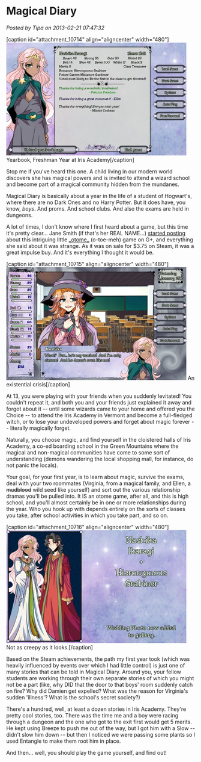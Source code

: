 # Magical Diary

*Posted by Tipa on 2013-02-21 07:47:32*

[caption id="attachment\_10714" align="aligncenter" width="480"][![Yearbook, Freshman Year at Iris Academy](../uploads/2013/02/MagicalDiary-2013-02-20-22-58-02-51-480x300.jpg)](../uploads/2013/02/MagicalDiary-2013-02-20-22-58-02-51.jpg) Yearbook, Freshman Year at Iris Academy[/caption]

Stop me if you've heard this one. A child living in our modern world discovers she has magical powers and is invited to attend a wizard school and become part of a magical community hidden from the mundanes.

Magical Diary is basically about a year in the life of a student of Hogwart's, where there are no Dark Ones and no Harry Potter. But it does have, you know, *boys*. And proms. And school clubs. And also the exams are held in dungeons.

A lot of times, I don't know where I first heard about a game, but this time it's pretty clear... Jane Smith (if that's her REAL NAME...) [started posting](https://plus.google.com/108839098650920765119/posts) about this intriguing little [\_otome\_](http://en.wikipedia.org/wiki/Otome_game) (o-toe-meh) game on G+, and everything she said about it was strange. As it was on sale for $3.75 on Steam, it was a great impulse buy. And it's everything I thought it would be.

[caption id="attachment\_10715" align="aligncenter" width="480"][![An existential crisis](../uploads/2013/02/MagicalDiary-2013-02-20-21-44-40-77-480x300.jpg)](../uploads/2013/02/MagicalDiary-2013-02-20-21-44-40-77.jpg) An existential crisis[/caption]

At 13, you were playing with your friends when you suddenly levitated! You couldn't repeat it, and both you and your friends just explained it away and forgot about it -- until some wizards came to your home and offered you the Choice -- to attend the Iris Academy in Vermont and become a full-fledged witch, or to lose your undeveloped powers and forget about magic forever -- literally magically forget.

Naturally, you choose magic, and find yourself in the cloistered halls of Iris Academy, a co-ed boarding school in the Green Mountains where the magical and non-magical communities have come to some sort of understanding (demons wandering the local shopping mall, for instance, do not panic the locals).

Your goal, for your first year, is to learn about magic, survive the exams, deal with your two roommates (Virginia, from a magical family, and Ellen, a ~~mudblood~~ wild seed like yourself) and sort out the various relationship dramas you'll be pulled into. It IS an otome game, after all, and this is high school, and you'll almost certainly be in one or more relationships during the year. Who you hook up with depends entirely on the sorts of classes you take, after school activities in which you take part, and so on.

[caption id="attachment\_10716" align="aligncenter" width="480"][![Not as creepy as it looks.](../uploads/2013/02/MagicalDiary-2013-02-20-21-49-19-78-480x300.jpg)](../uploads/2013/02/MagicalDiary-2013-02-20-21-49-19-78.jpg) Not as creepy as it looks.[/caption]

Based on the Steam achievements, the path my first year took (which was heavily influenced by events over which I had little control) is just one of many stories that can be told in Magical Diary. Around you, your fellow students are working through their own separate stories of which you might not be a part (like, why DID that the door to that boys' room suddenly catch on fire? Why did Damien get expelled? What was the reason for Virginia's sudden 'illness'? What is the school's secret society?)

There's a hundred, well, at least a dozen stories in Iris Academy. They're pretty cool stories, too. There was the time me and a boy were racing through a dungeon and the one who got to the exit first would get 5 merits. He kept using Breeze to push me out of the way, but I got him with a Slow -- didn't slow him down -- but then I noticed we were passing some plants so I used Entangle to make them root him in place.

And then... well, you should play the game yourself, and find out!

